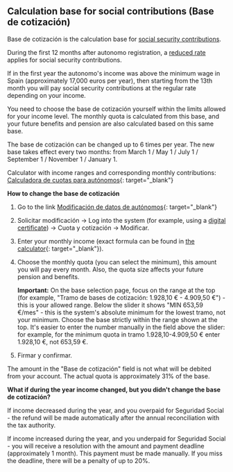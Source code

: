 ## Calculation base for social contributions (Base de cotización)

Base de cotización is the calculation base for [social security contributions](#social-contributions-seguridad-social).

During the first 12 months after autonomo registration, a [reduced rate](#risk-of-losing-the-seguridad-social-discount)
applies for social security contributions.

If in the first year the autonomo's income was above the minimum wage in Spain (approximately 17,000 euros per year),
then starting from the 13th month you will pay social security contributions at the regular rate depending on your
income.

You need to choose the base de cotización yourself within the limits allowed for your income level. The monthly
quota is calculated from this base, and your future benefits and pension are also calculated based on this same base.

The base de cotización can be changed up to 6 times per year. The new base takes effect every two months: from March 1 /
May 1 / July 1 / September 1 / November 1 / January 1.

Calculator with income ranges and corresponding monthly
contributions: [Calculadora de cuotas para autónomos](https://portal.seg-social.gob.es/wps/portal/importass/importass/tramites/simuladorRETAPublico){:
target="_blank"}

**How to change the base de cotización**

1. Go to the
   link [Modificación de datos de autónomos](https://portal.seg-social.gob.es/wps/portal/importass/importass/Categorias/Altas,+bajas+y+modificaciones/Bajas+y+modificaciones/ModDatosAutonomos){:
   target="_blank"}
2. Solicitar modificación -> Log into the system (for example, using
   a [digital certificate](#obtaining-a-digital-certificate)) -> Cuota y cotización -> Modificar.
3. Enter your monthly income (exact formula can be found
   in [the calculator](https://portal.seg-social.gob.es/wps/portal/importass/importass/tramites/simuladorRETAPublico){:
   target="_blank"}).
4. Choose the monthly quota (you can select the minimum), this amount you will pay every month. Also,
   the quota size affects your future pension and benefits.

   **Important:** On the base selection page, focus on the range at the top (for example, "Tramo de bases de cotización:
   1.928,10 € - 4.909,50 €") - this is your allowed range. Below the slider it shows "MIN 653,59 €/mes" - this is the
   system's absolute minimum for the lowest tramo, not your minimum. Choose the base strictly within the range shown at
   the top. It's easier to enter the number manually in the field above the slider: for example, for the minimum quota
   in tramo 1.928,10-4.909,50 € enter 1.928,10 €, not 653,59 €.
5. Firmar y confirmar.

The amount in the "Base de cotización" field is not what will be debited from your account. The actual quota is
approximately 31% of the base.

**What if during the year income changed, but you didn't change the base de cotización?**

If income decreased during the year, and you overpaid for Seguridad Social - the refund will be made automatically after
the annual reconciliation with the tax authority.

If income increased during the year, and you underpaid for Seguridad Social - you will receive a resolution with the
amount and payment deadline (approximately 1 month). This payment must be made manually. If you miss the deadline,
there will be a penalty of up to 20%.

